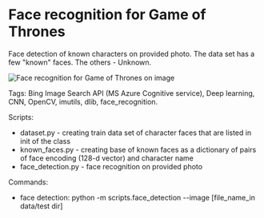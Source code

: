 # Face recognition for Game of Thrones  
Face detection of known characters on provided photo. The data set has a few "known" faces.
The others - Unknown. 

![Face recognition for Game of Thrones on image](https://raw.githubusercontent.com/username/projectname/branch/path/to/img.png)
 
Tags: Bing Image Search API (MS Azure Cognitive service), Deep learning, CNN, OpenCV, imutils, dlib, face_recognition.

Scripts:
- dataset.py - creating train data set of character faces that are listed in init of the class
- known_faces.py - creating base of known faces as a dictionary of pairs of face encoding (128-d vector) and character name
- face_detection.py - face recognition on provided photo

Commands:
- face detection: python -m scripts.face_detection --image [file_name_in data/test dir]
 
